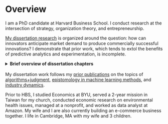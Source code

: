 # Overview

I am a PhD candidate at Harvard Business School. I conduct research at the intersection of strategy, organization theory, and entrepreneurship.

<a href="https://ryantallen.com/research/#working-papers" target="_blank">My dissertation research</a> is organized around the question: how can innovators anticipate market demand to produce commercially successful innovations? I demonstrate that prior work, which tends to extol the benefits of predictive analytics and experimentation, is incomplete.

<details><summary><strong>Brief overview of dissertation chapters</strong></summary>
  See my <a href="https://ryantallen.com/research/#working-papers" target="_blank">research page</a> for full abstracts
<ul>
<li>In <strong>chapter 1</strong> of my dissertation, I show that when incumbent products enjoy high market power, new products that initially appeal to niche market segments are more likely to achieve widespread commercial success than products that initially enjoy broad appeal. Therefore, prior to launch, innovations with the most potential for commercial success may systematically appear to have small potential market sizes according to traditional quantitative market-sizing techniques.</li>
  
<li>In <strong>chapter 2 (my job market paper)</strong>, I ask whether organizations with data-driven cultures are more innovative. This question has evoked polarized viewpoints: some argue that reliance on quantitative data increases innovative foresight by reducing the biases inherent in softer methods, whereas others argue that such reliance leads to merely incremental innovation. Instead of focusing on the magnitude of reliance on quantitative analysis, I focus on what I call the <i>epistemic plasticity</i> of organizational culture—the extent to which the culture values different kinds of analyses. Surprisingly, I show that data-driven organizations produce the most breakthrough commercial successes—but only if they also liberally use qualitative analysis.</li>
  
<li>In <strong>chapter 3</strong>, I study experimentation-driven product innovation in user communities. I show that innovation trajectories can get derailed when innovators are highly responsive to experimentation in highly concentrated user communities that are not representative of the broader market.</li>
</ul>
</details><br>
My dissertation work follows my <a href="https://ryantallen.com/research/#publications" target="_blank">prior publications</a> on the topics of <a href="https://pubsonline.informs.org/doi/abs/10.1287/orsc.2021.1554" target="_blank">algorithms+judgment</a>, <a href="https://onlinelibrary.wiley.com/doi/abs/10.1002/smj.3215" target="_blank">epistomology in machine learning methods</a>, and <a href="https://pubsonline.informs.org/doi/abs/10.1287/stsc.2021.0130" target="_blank">industry dynamics</a>.  
  
Prior to HBS, I studied Economics at BYU, served a 2-year mission in Taiwan for my church, conducted economic research on environmental health issues, managed at a nonprofit, and worked as data analyst at Amazon. My wife and I are also currently building an e-commerce business together. I life in Cambridge, MA with my wife and 3 children.
